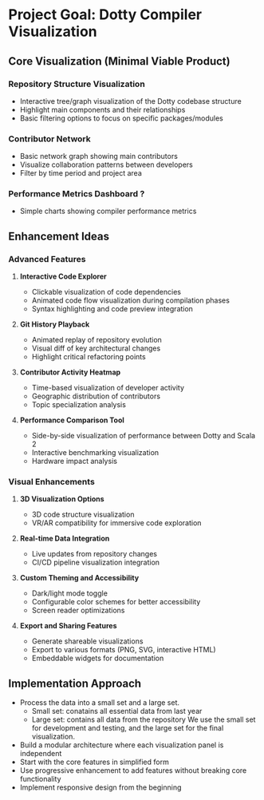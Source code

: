 # Project Goal: Dotty Compiler Visualization

## Core Visualization (Minimal Viable Product)

### Repository Structure Visualization
- Interactive tree/graph visualization of the Dotty codebase structure
- Highlight main components and their relationships
- Basic filtering options to focus on specific packages/modules

### Contributor Network
- Basic network graph showing main contributors
- Visualize collaboration patterns between developers
- Filter by time period and project area

### Performance Metrics Dashboard ?
- Simple charts showing compiler performance metrics

## Enhancement Ideas

### Advanced Features
1. **Interactive Code Explorer**
   - Clickable visualization of code dependencies
   - Animated code flow visualization during compilation phases
   - Syntax highlighting and code preview integration

2. **Git History Playback**
   - Animated replay of repository evolution
   - Visual diff of key architectural changes
   - Highlight critical refactoring points

3. **Contributor Activity Heatmap**
   - Time-based visualization of developer activity
   - Geographic distribution of contributors
   - Topic specialization analysis

4. **Performance Comparison Tool**
   - Side-by-side visualization of performance between Dotty and Scala 2
   - Interactive benchmarking visualization
   - Hardware impact analysis

### Visual Enhancements
1. **3D Visualization Options**
   - 3D code structure visualization
   - VR/AR compatibility for immersive code exploration

2. **Real-time Data Integration**
   - Live updates from repository changes
   - CI/CD pipeline visualization integration

3. **Custom Theming and Accessibility**
   - Dark/light mode toggle
   - Configurable color schemes for better accessibility
   - Screen reader optimizations

4. **Export and Sharing Features**
   - Generate shareable visualizations
   - Export to various formats (PNG, SVG, interactive HTML)
   - Embeddable widgets for documentation

## Implementation Approach
- Process the data into a small set and a large set.
  * Small set: conatains all essential data from last year
  * Large set: contains all data from the repository
  We use the small set for development and testing, and the large set for the final visualization.
- Build a modular architecture where each visualization panel is independent
- Start with the core features in simplified form
- Use progressive enhancement to add features without breaking core functionality
- Implement responsive design from the beginning